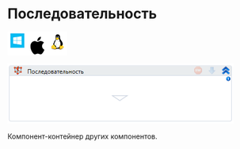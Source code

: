 # Последовательность

![](<../../../.gitbook/assets/image (797).png>)

![](<../../../.gitbook/assets/image (213).png>)

Компонент-контейнер других компонентов.

